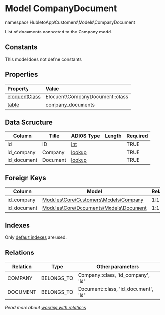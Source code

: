 # Model CompanyDocument

namespace HubletoApp\Customers\Models\CompanyDocument

List of documents connected to the Company model.

## Constants

This model does not define constants.

## Properties

| Property                                                                               | Value                           |
| :------------------------------------------------------------------------------------- | :------------------------------ |
| [eloquentClass](https://docs.wai.blue/adios-framework/models/properties#eloquentClass) | Eloquent\CompanyDocument::class |
| [table](https://docs.wai.blue/adios-framework/models/properties#table)                 | company_documents               |

## Data Scructure

| Column      | Title    | ADIOS Type                                                               | Length | Required |
| ----------- | -------- | ------------------------------------------------------------------------ | ------ | -------- |
| id          | ID       | [int](https://docs.wai.blue/adios-framework/models/attributes#int)       |        | TRUE     |
| id_company  | Company  | [lookup](https://docs.wai.blue/adios-framework/models/attributes#lookup) |        | TRUE     |
| id_document | Document | [lookup](https://docs.wai.blue/adios-framework/models/attributes#lookup) |        | TRUE     |

## Foreign Keys

| Column      | Model                                                                     | Relation | OnUpdate | OnDelete |
| ----------- | ------------------------------------------------------------------------- | -------- | -------- | -------- |
| id_company  | [Modules\Core\Customers\Models\Company](company)                          | 1:1      | Cascade  | Restrict |
| id_document | [Modules\Core\Documents\Models\Document](../../documents/models/document) | 1:1      | Cascade  | Restrict |

## Indexes

Only [default indexes](https://docs.wai.blue/adios-framework/default-indexes) are used.

## Relations

| Relation | Type       | Other parameters                    |
| -------- | ---------- | ----------------------------------- |
| COMPANY  | BELONGS_TO | Company::class, 'id_company', 'id'  |
| DOCUMENT | BELONGS_TO | Document::class, 'id_document', 'id' |

_Read more about [working with relations](../../database-relations)_
